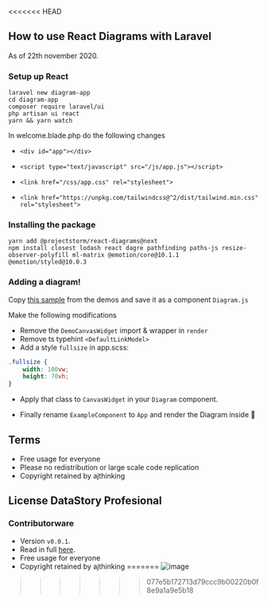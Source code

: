 <<<<<<< HEAD
## How to use React Diagrams with Laravel
As of 22th november 2020.

### Setup up React
```
laravel new diagram-app
cd diagram-app
composer require laravel/ui
php artisan ui react
yarn && yarn watch
```

In welcome.blade.php do the following changes
* ```<div id="app"></div>```

* ```<script type="text/javascript" src="/js/app.js"></script>```
* ```<link href="/css/app.css" rel="stylesheet">```
* ```<link href="https://unpkg.com/tailwindcss@^2/dist/tailwind.min.css" rel="stylesheet">```
        


### Installing the package
```
yarn add @projectstorm/react-diagrams@next
npm install closest lodash react dagre pathfinding paths-js resize-observer-polyfill ml-matrix @emotion/core@10.1.1 @emotion/styled@10.0.3
```

### Adding a diagram!
Copy [this sample](https://github.com/projectstorm/react-diagrams/blob/master/packages/diagrams-demo-gallery/demos/demo-simple/index.tsx) from the demos and save it as a component `Diagram.js`

Make the following modifications
* Remove the `DemoCanvasWidget` import & wrapper in `render`
* Remove ts typehint `<DefaultLinkModel>`
* Add a style `fullsize` in app.scss:
```css
.fullsize {
    width: 100vw;
    height: 70vh;
}
```
* Apply that class to `CanvasWidget` in your `Diagram` component.

* Finally rename `ExampleComponent` to `App` and render the Diagram inside :rocket:


## Terms
* Free usage for everyone
* Please no redistribution or large scale code replication
* Copyright retained by ajthinking








## License DataStory Profesional
### Contributorware
* Version `v0.0.1`.
* Read in full [here]().
* Free usage for everyone
* Copyright retained by ajthinking
=======
![image](https://user-images.githubusercontent.com/3457668/100386374-759bcc80-3025-11eb-9f45-81c8e6f49327.png)
>>>>>>> 077e5b172713d79ccc9b00220b0f8e9a1a9e5b18
